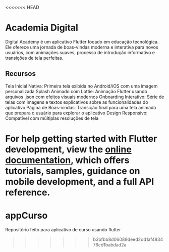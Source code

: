 <<<<<<< HEAD
# Academia Digital

Digital Academy é um aplicativo Flutter focado em educação tecnológica. Ele oferece uma jornada de boas-vindas moderna e interativa para novos usuários, com animações suaves, processo de introdução informativo e transições de tela perfeitas.

## Recursos

Tela Inicial Nativa: Primeira tela exibida no Android/iOS com uma imagem personalizada
Splash Animado com Lottie: Animação Flutter usando arquivos .json com efeitos visuais modernos
Onboarding Interativo: Série de telas com imagens e textos explicativos sobre as funcionalidades do aplicativo
Página de Boas-vindas: Transição final para uma tela animada que prepara o usuário para explorar o aplicativo
Design Responsivo: Compatível com múltiplas resoluções de tela


For help getting started with Flutter development, view the
[online documentation](https://docs.flutter.dev/), which offers tutorials,
samples, guidance on mobile development, and a full API reference.
=======
# appCurso
Repositório feito para aplicativo de curso usando flutter
>>>>>>> b3bfbb8d06089deed2dd1af483476cd1babdad2a
